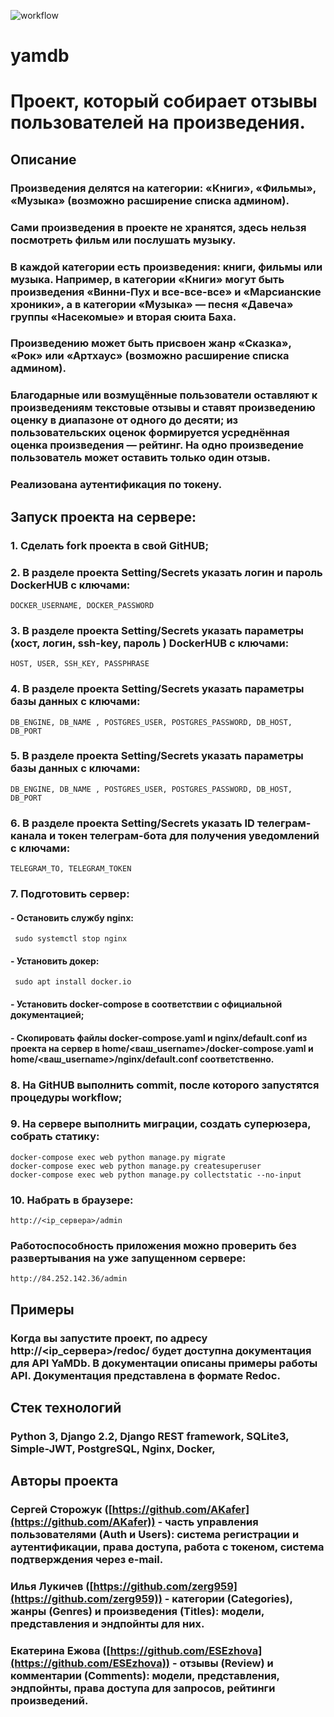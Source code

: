 ![workflow](https://github.com/AKafer/yamdb_final/actions/workflows/yamdb_workflow.yml/badge.svg)

# yamdb

# Проект, который собирает отзывы пользователей на произведения.

## Описание

### Произведения делятся на категории: «Книги», «Фильмы», «Музыка» (возможно расширение списка админом).

### Сами произведения в проекте не хранятся, здесь нельзя посмотреть фильм или послушать музыку.

### В каждой категории есть произведения: книги, фильмы или музыка. Например, в категории «Книги» могут быть произведения «Винни-Пух и все-все-все» и «Марсианские хроники», а в категории «Музыка» — песня «Давеча» группы «Насекомые» и вторая сюита Баха.

### Произведению может быть присвоен жанр «Сказка», «Рок» или «Артхаус» (возможно расширение списка админом).

### Благодарные или возмущённые пользователи оставляют к произведениям текстовые отзывы и ставят произведению оценку в диапазоне от одного до десяти; из пользовательских оценок формируется усреднённая оценка произведения — рейтинг. На одно произведение пользователь может оставить только один отзыв.

### Реализована аутентификация по токену.

## Запуск проекта на сервере:

### 1. Сделать fork проекта в свой GitHUB;



### 2. В разделе проекта Setting/Secrets указать логин и пароль DockerHUB с ключами:

```
DOCKER_USERNAME, DOCKER_PASSWORD
```


### 3. В разделе проекта Setting/Secrets указать параметры (хост, логин, ssh-key, пароль ) DockerHUB с ключами:

```
HOST, USER, SSH_KEY, PASSPHRASE
```


### 4. В разделе проекта Setting/Secrets указать параметры базы данных с ключами:

```
DB_ENGINE, DB_NAME , POSTGRES_USER, POSTGRES_PASSWORD, DB_HOST, DB_PORT
```


### 5. В разделе проекта Setting/Secrets указать параметры базы данных с ключами:

```
DB_ENGINE, DB_NAME , POSTGRES_USER, POSTGRES_PASSWORD, DB_HOST, DB_PORT
```

### 6. В разделе проекта Setting/Secrets указать ID телеграм-канала и токен телеграм-бота для получения уведомлений с ключами:

```
TELEGRAM_TO, TELEGRAM_TOKEN
```

### 7. Подготовить сервер:

#### - Остановить службу nginx:
```
 sudo systemctl stop nginx 
```
#### - Установить докер:
```
 sudo apt install docker.io 
```

#### - Установить docker-compose в соответствии с официальной документацией;


#### - Скопировать файлы docker-compose.yaml и nginx/default.conf из проекта на сервер в home/<ваш_username>/docker-compose.yaml и home/<ваш_username>/nginx/default.conf соответственно.


### 8. На GitHUB выполнить commit, после которого запустятся процедуры workflow;



### 9. На сервере выполнить миграции, создать суперюзера, собрать статику:

```
docker-compose exec web python manage.py migrate
docker-compose exec web python manage.py createsuperuser
docker-compose exec web python manage.py collectstatic --no-input

```


### 10. Набрать в браузере:

```
http://<ip_сервера>/admin
```

### Работоспособность приложения можно проверить без развертывания на уже запущенном сервере:

```
http://84.252.142.36/admin
```


## Примеры

### Когда вы запустите проект, по адресу http://<ip_сервера>/redoc/ будет доступна документация для API YaMDb. В документации описаны примеры работы API. Документация представлена в формате Redoc.

## Стек технологий

### Python 3, Django 2.2, Django REST framework, SQLite3, Simple-JWT, PostgreSQL, Nginx, Docker,

## Авторы проекта

### Сергей Сторожук ([https://github.com/AKafer](https://github.com/AKafer)) - часть управления пользователями (Auth и Users): система регистрации и аутентификации, права доступа, работа с токеном, система подтверждения через e-mail.

### Илья Лукичев ([https://github.com/zerg959](https://github.com/zerg959)) - категории (Categories), жанры (Genres) и произведения (Titles): модели, представления и эндпойнты для них.

### Екатерина Ежова ([https://github.com/ESEzhova](https://github.com/ESEzhova)) - отзывы (Review) и комментарии (Comments): модели, представления, эндпойнты, права доступа для запросов, рейтинги произведений.
